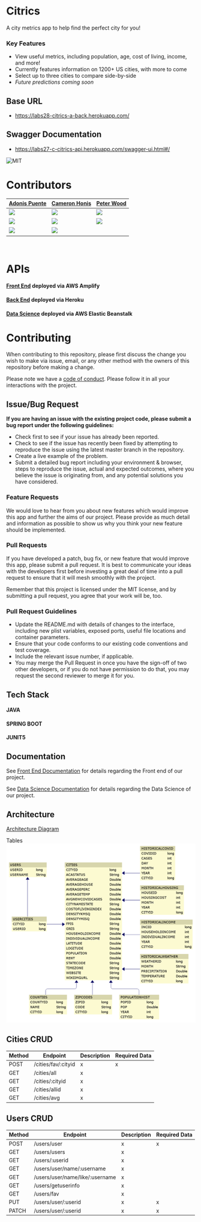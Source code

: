 # Citrics

A city metrics app to help find the perfect city for you!

### Key Features

- View useful metrics, including population, age, cost of living, income, and more!
- Currently features information on 1200+ US cities, with more to come
- Select up to three cities to compare side-by-side
- *Future predictions coming soon*


## Base URL
- https://labs28-citrics-a-back.herokuapp.com/

## Swagger Documentation
- https://labs27-c-citrics-api.herokuapp.com/swagger-ui.html#/


![MIT](https://img.shields.io/packagist/l/doctrine/orm.svg)

# Contributors


| [Adonis Puente](https://github.com/adonispuente)                                                                                                                | [Cameron Honis](https://github.com/CameronHonis)                                                                                                                     | [Peter Wood](https://github.com/numbers0580)                                                                                                                     |
|-----------------------------------------------------------------------------------------------------------------------------------------------------------------|----------------------------------------------------------------------------------------------------------------------------------------------------------------------|----------------------------------------------------------------------------------------------------------------------------------------------------------------------|
| [<img src="https://avatars2.githubusercontent.com/u/60629070?s=460&u=a64a4131148a935013427e54f1ec8123937a53ce&v=4" width = "200" />](https://github.com/adonispuente) | [<img src="https://ca.slack-edge.com/ESZCHB482-W0143NLFNE7-9cd67f73c858-512" width = "200" />](https://github.com/CameronHonis) | [<img src="https://ca.slack-edge.com/ESZCHB482-W012HHM5QUD-0d0a44c93833-512" width = "200" />](https://github.com/numbers0580) |
|                                       [<img src="https://github.com/favicon.ico" width="15"> ](https://github.com/adonispuente)                                 |                                       [<img src="https://github.com/favicon.ico" width="15"> ](https://github.com/CameronHonis)                                       |                                       [<img src="https://github.com/favicon.ico" width="15"> ](https://github.com/numbers0580)                                       |
|                     [ <img src="https://static.licdn.com/sc/h/al2o9zrvru7aqj8e1x2rzsrca" width="15"> ](https://www.linkedin.com/in/adonis-puente-701150183/)    |                    [ <img src="https://static.licdn.com/sc/h/al2o9zrvru7aqj8e1x2rzsrca" width="15"> ](https://www.linkedin.com/in/cameron-honis-912a041ab/)                   |

<br>

# APIs

#### [Front End](https://main.d369qbtk76ew1j.amplifyapp.com/) deployed via AWS Amplify

#### [Back End](http://labs28-citrics-a-back.herokuapp.com/) deployed via Heroku

#### [Data Science](http://citrics-ds.eba-jvvvymfn.us-east-1.elasticbeanstalk.com) deployed via AWS Elastic Beanstalk

# Contributing

When contributing to this repository, please first discuss the change you wish to make via issue, email, or any other method with the owners of this repository before making a change.

Please note we have a [code of conduct](./code_of_conduct.md). Please follow it in all your interactions with the project.

## Issue/Bug Request

**If you are having an issue with the existing project code, please submit a bug report under the following guidelines:**

- Check first to see if your issue has already been reported.
- Check to see if the issue has recently been fixed by attempting to reproduce the issue using the latest master branch in the repository.
- Create a live example of the problem.
- Submit a detailed bug report including your environment & browser, steps to reproduce the issue, actual and expected outcomes, where you believe the issue is originating from, and any potential solutions you have considered.

### Feature Requests

We would love to hear from you about new features which would improve this app and further the aims of our project. Please provide as much detail and information as possible to show us why you think your new feature should be implemented.

### Pull Requests

If you have developed a patch, bug fix, or new feature that would improve this app, please submit a pull request. It is best to communicate your ideas with the developers first before investing a great deal of time into a pull request to ensure that it will mesh smoothly with the project.

Remember that this project is licensed under the MIT license, and by submitting a pull request, you agree that your work will be, too.

### Pull Request Guidelines

- Update the README.md with details of changes to the interface, including new plist variables, exposed ports, useful file locations and container parameters.
- Ensure that your code conforms to our existing code conventions and test coverage.
- Include the relevant issue number, if applicable.
- You may merge the Pull Request in once you have the sign-off of two other developers, or if you do not have permission to do that, you may request the second reviewer to merge it for you.


## Tech Stack

#### JAVA
#### SPRING BOOT
#### JUNIT5

## Documentation

See [Front End Documentation](https://github.com/Lambda-School-Labs/Labs27-C-Citrics-FE) for details regarding the Front end of our project.

See [Data Science Documentation](https://github.com/Lambda-School-Labs/Labs27-C-Citrics-DS) for details regarding the Data Science of our project.

## Architecture

[Architecture Diagram](https://whimsical.com/4UKop3aqMB3KJRG2LXZzM6)

Tables
![backend-image](citrics-backend.png)

## Cities CRUD

Method | Endpoint | Description | Required Data
--- | --- | --- | ---
POST | /cities/fav/:cityid | x | x
GET | /cities/all | x |
GET | /cities/:cityid | x |
GET | /cities/allid | x |
GET | /cities/avg | x |

## Users CRUD

Method | Endpoint | Description | Required Data
--- | --- | --- | ---
POST | /users/user | x | x
GET | /users/users | x |
GET | /users/:userid | x |
GET | /users/user/name/:username | x |
GET | /users/user/name/like/:username | x |
GET | /users/getuserinfo | x |
GET | /users/fav | x |
PUT | /users/user/:userid | x | x
PATCH | /users/user/:userid | x | x



